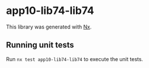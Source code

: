 # app10-lib74-lib74

This library was generated with [Nx](https://nx.dev).

## Running unit tests

Run `nx test app10-lib74-lib74` to execute the unit tests.
